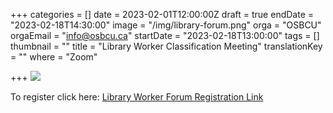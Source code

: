+++
categories = []
date = 2023-02-01T12:00:00Z
draft = true
endDate = "2023-02-18T14:30:00"
image = "/img/library-forum.png"
orga = "OSBCU"
orgaEmail = "info@osbcu.ca"
startDate = "2023-02-18T13:00:00"
tags = []
thumbnail = ""
title = "Library Worker Classification Meeting"
translationKey = ""
where = "Zoom"

+++
![](/img/library-forum.png)

To register click here: [Library Worker Forum Registration Link](https://us02web.zoom.us/meeting/register/tZAldOirqjwuHNEx7J0whMgjLCsCTfQpFQwX)
